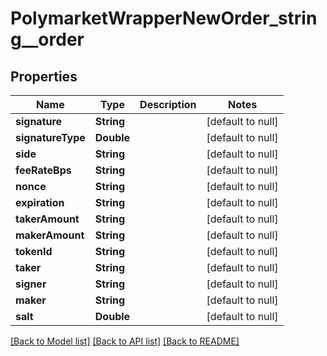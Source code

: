 # PolymarketWrapperNewOrder_string__order
## Properties

| Name | Type | Description | Notes |
|------------ | ------------- | ------------- | -------------|
| **signature** | **String** |  | [default to null] |
| **signatureType** | **Double** |  | [default to null] |
| **side** | **String** |  | [default to null] |
| **feeRateBps** | **String** |  | [default to null] |
| **nonce** | **String** |  | [default to null] |
| **expiration** | **String** |  | [default to null] |
| **takerAmount** | **String** |  | [default to null] |
| **makerAmount** | **String** |  | [default to null] |
| **tokenId** | **String** |  | [default to null] |
| **taker** | **String** |  | [default to null] |
| **signer** | **String** |  | [default to null] |
| **maker** | **String** |  | [default to null] |
| **salt** | **Double** |  | [default to null] |

[[Back to Model list]](../README.md#documentation-for-models) [[Back to API list]](../README.md#documentation-for-api-endpoints) [[Back to README]](../README.md)

